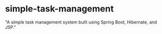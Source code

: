 # simple-task-management
 "A simple task management system built using Spring Boot, Hibernate, and JSP."
